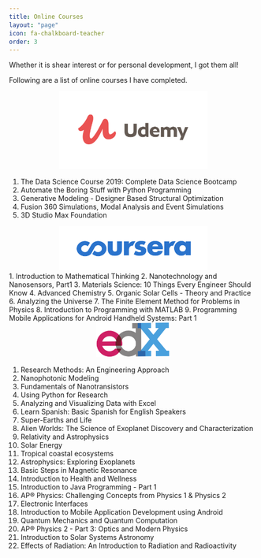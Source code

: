 ```yaml
---
title: Online Courses
layout: "page"
icon: fa-chalkboard-teacher
order: 3
---
```


Whether it is shear interest or for personal development, I got them all!

Following are a list of online courses I have completed.

<center><img src="assets\PageImages\udemy.png" width="300"></center>

1. The Data Science Course 2019: Complete Data Science Bootcamp
2. Automate the Boring Stuff with Python Programming
3. Generative Modeling - Designer Based Structural Optimization
4. Fusion 360 Simulations, Modal Analysis and Event Simulations
5. 3D Studio Max Foundation


<center><img src="assets\PageImages\coursera.png" width="300"></center>
1. Introduction to Mathematical Thinking
2. Nanotechnology and Nanosensors, Part1
3. Materials Science: 10 Things Every Engineer Should Know
4. Advanced Chemistry
5. Organic Solar Cells - Theory and Practice
6. Analyzing the Universe
7. The Finite Element Method for Problems in Physics
8. Introduction to Programming with MATLAB
9. Programming Mobile Applications for Android Handheld Systems: Part 1


<center><img src="assets\PageImages\edx.png" width="150"></center>

1. Research Methods: An Engineering Approach
2. Nanophotonic Modeling
3. Fundamentals of Nanotransistors
4. Using Python for Research
5. Analyzing and Visualizing Data with Excel
6. Learn Spanish: Basic Spanish for English Speakers
7. Super-Earths and Life
8. Alien Worlds: The Science of Exoplanet Discovery and Characterization
9. Relativity and Astrophysics
10. Solar Energy
11. Tropical coastal ecosystems
12. Astrophysics: Exploring Exoplanets
13. Basic Steps in Magnetic Resonance
14. Introduction to Health and Wellness
15. Introduction to Java Programming - Part 1
16. AP® Physics: Challenging Concepts from Physics 1 & Physics 2
17. Electronic Interfaces
18. Introduction to Mobile Application Development using Android
19. Quantum Mechanics and Quantum Computation
20. AP® Physics 2 - Part 3: Optics and Modern Physics
21. Introduction to Solar Systems Astronomy
22. Effects of Radiation: An Introduction to Radiation and Radioactivity
